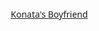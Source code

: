 <!DOCTYPE html>
<div class="header">
  <a href="https://blouhhh.github.io/">Konata's Boyfriend</a>
</div>
<head>
    <meta charset="UTF-8">
    <meta name="viewport" content="width=device-width, initial-scale=1.0">
    <title>Book Collection - Windows XP Style</title>
    <style>
        * {
            margin: 0;
            padding: 0;
            box-sizing: border-box;
            font-family: 'Tahoma', 'Segoe UI', sans-serif;
        }
        
        body {
            background-image: url('18208.jpg');
            background-color: #236B8E; /* WinXP blue background */
            background-size: cover;
            background-position: center;
            background-attachment: fixed;
            min-height: 100vh;
        }
        
        .container {
            max-width: 1200px;
            margin: 0 auto;
            padding: 20px;
        }
        
        /* Tabs styling - Windows XP style */
        .tabs {
            display: flex;
            background-color: #ECE9D8; /* WinXP default window color */
            overflow: hidden;
            margin-bottom: 20px;
            border: 1px solid #0054E3;
            border-radius: 3px 3px 0 0;
        }
        
        .tab-button {
            background: linear-gradient(to bottom, #EBF4FA 0%, #D5E8F8 45%, #D5E8F8 55%, #CEE5F6 100%);
            border: none;
            outline: none;
            cursor: pointer;
            padding: 10px 20px;
            flex: 1;
            font-size: 12px;
            font-weight: bold;
            color: #0046D5;
            transition: all 0.3s ease;
            border-right: 1px solid #B5CAE7;
            border-bottom: 1px solid #B5CAE7;
        }
        
        .tab-button.active {
            background: linear-gradient(to bottom, #FEFEFE 0%, #ECF6FD 45%, #D0E8FB 55%, #D0E8FB 100%);
            color: #000000;
            border-bottom: none;
        }
        
        .tab-button:hover:not(.active) {
            background: linear-gradient(to bottom, #FEFEFE 0%, #ECF6FD 45%, #D0E8FB 55%, #D0E8FB 100%);
            color: #0054E3;
        }
        
        /* Tab content */
        .tab-content {
            display: none;
            background-color: #FFFFFF;
            min-height: calc(100vh - 140px);
            padding: 20px;
            border: 1px solid #7A98AF;
            border-top: none;
            box-shadow: 2px 2px 5px rgba(0, 0, 0, 0.1);
        }
        
        .tab-content.active {
            display: block;
        }
        
        /* Book cards - Windows XP style */
        .books-container {
            display: flex;
            flex-wrap: wrap;
            gap: 15px;
        }
        
        .book-card {
            background-color: #ECE9D8;
            width: 220px;
            padding: 12px;
            border-radius: 3px;
            display: flex;
            color: #000000;
            border: 1px solid #ACA899;
            box-shadow: 2px 2px 5px rgba(0, 0, 0, 0.1);
        }
        
        .book-info {
            flex: 1;
        }
        
        .book-title {
            font-weight: bold;
            font-size: 14px;
            margin-bottom: 5px;
            color: #0046D5;
        }
        
        .book-author {
            color: #333333;
            font-size: 12px;
        }
        
        .book-image {
            width: 80px;
            height: 100px;
            background-color: #FFFFFF;
            margin-left: 10px;
            display: flex;
            align-items: center;
            justify-content: center;
            color: #666666;
            border: 1px solid #ACA899;
        }
        
        /* Windows XP-style title bar */
        .window-header {
            background: linear-gradient(to right, #0A246A, #3A6EA5);
            color: white;
            padding: 5px 10px;
            font-weight: bold;
            display: flex;
            align-items: center;
            margin-bottom: 5px;
        }
        
        .window-title {
            flex-grow: 1;
        }
        
        .window-buttons {
            display: flex;
        }
        
        .window-button {
            width: 16px;
            height: 16px;
            margin-left: 4px;
            display: flex;
            align-items: center;
            justify-content: center;
            font-size: 10px;
            color: black;
            background-color: #ECE9D8;
            border: 1px solid #FFFFFF;
        }
    </style>
</head>
<body>
    <div class="container">
        <!-- Windows XP style title bar -->
        <div class="window-header">
            <div class="window-title">Book Collection</div>
            <div class="window-buttons">
                <div class="window-button">_</div>
                <div class="window-button">□</div>
                <div class="window-button">×</div>
            </div>
        </div>
        
        <!-- Tab navigation -->
        <div class="tabs">
            <button class="tab-button active" onclick="openTab('completed')">Completed</button>
            <button class="tab-button" onclick="openTab('to-read')">To Read</button>
            <button class="tab-button" onclick="openTab('dropped')">Dropped</button>
        </div>
        
        <!-- Tab content -->
        <div id="completed" class="tab-content active">
            <div class="books-container" id="completed-books">
                <!-- Books will be added here -->
            </div>
        </div>
        
        <div id="to-read" class="tab-content">
            <div class="books-container" id="to-read-books">
                <!-- Books will be added here -->
            </div>
        </div>
        
        <div id="dropped" class="tab-content">
            <div class="books-container" id="dropped-books">
                <!-- Books will be added here -->
            </div>
        </div>
    </div>

    <script>
        // Book data - Edit this section to add, modify or remove books
        const myBooks = {
            completed: [
                { title: "To Kill a Mockingbird", author: "Harper Lee", imageUrl: null },
                { title: "1984", author: "George Orwell", imageUrl: null },
                { title: "The Catcher in the Rye", author: "J.D. Salinger", imageUrl: null }
            ],
            toRead: [
                { title: "The Great Gatsby", author: "F. Scott Fitzgerald", imageUrl: null },
                { title: "Brave New World", author: "Aldous Huxley", imageUrl: null },
                { title: "The Hobbit", author: "J.R.R. Tolkien", imageUrl: null }
            ],
            dropped: [
                { title: "Ulysses", author: "James Joyce", imageUrl: null },
                { title: "War and Peace", author: "Leo Tolstoy", imageUrl: null }
            ]
        };

        // Initialize when the page loads
        window.onload = function() {
            // Display books in their respective tabs
            displayBooks();
            
            // Show the active tab
            openTab('completed');
        };

        // Open a tab and hide others
        function openTab(tabName) {
            const tabContents = document.getElementsByClassName('tab-content');
            for (let i = 0; i < tabContents.length; i++) {
                tabContents[i].classList.remove('active');
            }
            
            const tabButtons = document.getElementsByClassName('tab-button');
            for (let i = 0; i < tabButtons.length; i++) {
                tabButtons[i].classList.remove('active');
            }
            
            document.getElementById(tabName).classList.add('active');
            
            // Find the button that opened this tab and add the active class
            const buttons = document.getElementsByClassName('tab-button');
            for (let i = 0; i < buttons.length; i++) {
                if (buttons[i].textContent.toLowerCase().includes(tabName.replace('-', ' '))) {
                    buttons[i].classList.add('active');
                    break;
                }
            }
        }

        // Display books from the data object
        function displayBooks() {
            // Display completed books
            const completedContainer = document.getElementById('completed-books');
            myBooks.completed.forEach(book => {
                const bookCard = createBookCard(book.title, book.author, book.imageUrl);
                completedContainer.appendChild(bookCard);
            });
            
            // Display to-read books
            const toReadContainer = document.getElementById('to-read-books');
            myBooks.toRead.forEach(book => {
                const bookCard = createBookCard(book.title, book.author, book.imageUrl);
                toReadContainer.appendChild(bookCard);
            });
            
            // Display dropped books
            const droppedContainer = document.getElementById('dropped-books');
            myBooks.dropped.forEach(book => {
                const bookCard = createBookCard(book.title, book.author, book.imageUrl);
                droppedContainer.appendChild(bookCard);
            });
        }

        // Create a book card element
        function createBookCard(title, author, imageUrl) {
            const bookCard = document.createElement('div');
            bookCard.className = 'book-card';
            
            const bookInfo = document.createElement('div');
            bookInfo.className = 'book-info';
            
            const bookTitle = document.createElement('div');
            bookTitle.className = 'book-title';
            bookTitle.textContent = title;
            
            const bookAuthor = document.createElement('div');
            bookAuthor.className = 'book-author';
            bookAuthor.textContent = author;
            
            bookInfo.appendChild(bookTitle);
            bookInfo.appendChild(bookAuthor);
            
            const bookImage = document.createElement('div');
            bookImage.className = 'book-image';
            
            if (imageUrl) {
                const img = document.createElement('img');
                img.src = imageUrl;
                img.style.maxWidth = '100%';
                img.style.maxHeight = '100%';
                bookImage.appendChild(img);
            } else {
                bookImage.textContent = 'Image';
            }
            
            bookCard.appendChild(bookInfo);
            bookCard.appendChild(bookImage);
            
            return bookCard;
        }
    </script>
</body>
</html>
